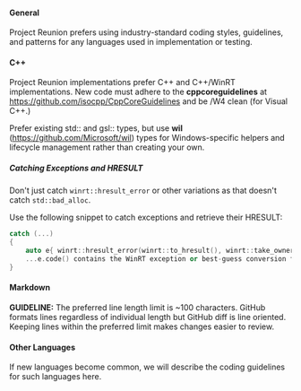 #### General

Project Reunion prefers using industry-standard coding styles, guidelines, and patterns for any languages used in implementation or testing.

#### C++

Project Reunion implementations prefer C++ and C++/WinRT implementations.   New code must adhere to the **cppcoreguidelines** at
https://github.com/isocpp/CppCoreGuidelines and be /W4 clean (for Visual C++.)

Prefer existing std:: and gsl:: types, but use **wil** (https://github.com/Microsoft/wil) types for Windows-specific helpers and lifecycle management
rather than creating your own.

##### Catching Exceptions and HRESULT

Don't just catch `winrt::hresult_error` or other variations as that doesn't catch `std::bad_alloc`.

Use the following snippet to catch exceptions and retrieve their HRESULT:

```c++
catch (...)
{
    auto e{ winrt::hresult_error(winrt::to_hresult(), winrt::take_ownership_from_abi) };
    ...e.code() contains the WinRT exception or best-guess conversion from a C++ exception...
}
```

#### Markdown

**GUIDELINE:** The preferred line length limit is ~100 characters. GitHub formats lines regardless of individual length but GitHub diff is line oriented.
Keeping lines within the preferred limit makes changes easier to review.

#### Other Languages

If new languages become common, we will describe the coding guidelines for such languages here.
